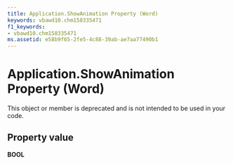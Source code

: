 ```yaml
---
title: Application.ShowAnimation Property (Word)
keywords: vbawd10.chm158335471
f1_keywords:
- vbawd10.chm158335471
ms.assetid: e58b9f65-2fe5-4c88-39ab-ae7aa77490b1
---
```



# Application.ShowAnimation Property (Word)

This object or member is deprecated and is not intended to be used in your code.


## Property value

 **BOOL**


